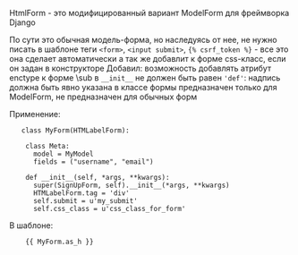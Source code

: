 HtmlForm - это модифицированный вариант ModelForm для фреймворка Django


По сути это обычная модель-форма, но наследуясь от нее, не нужно писать в шаблоне теги
`<form>`, `<input submit>`, `{% csrf_token %}` - все это она сделает автоматически
а так же добавлит к форме css-класс, если он задан в конструкторе
Добавил: возможность добавлять атрибут enctype к форме
\sub в `__init__` не должен быть равен `'def'`: надпись должна быть явно указана в классе формы
предназначен только для ModelForm, не предназначен для обычных форм
    
    
    
   Применение: 
   
       class MyForm(HTMLabelForm):

        class Meta:
          model = MyModel
          fields = ("username", "email")

        def __init__(self, *args, **kwargs):
          super(SignUpForm, self).__init__(*args, **kwargs)
          HTMLabelForm.tag = 'div' 
          self.submit = u'my_submit'
          self.css_class = u'css_class_for_form'
          
          
  В шаблоне: 
  
        {{ MyForm.as_h }}
        
